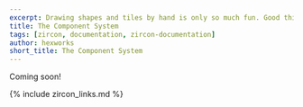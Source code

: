 ```yaml
---
excerpt: Drawing shapes and tiles by hand is only so much fun. Good thing is that Zircon comes with a full-blown Text GUI interface. This article will explore The Component System in depth.
title: The Component System
tags: [zircon, documentation, zircon-documentation]
author: hexworks
short_title: The Component System
---
```


Coming soon!

{% include zircon_links.md %}
